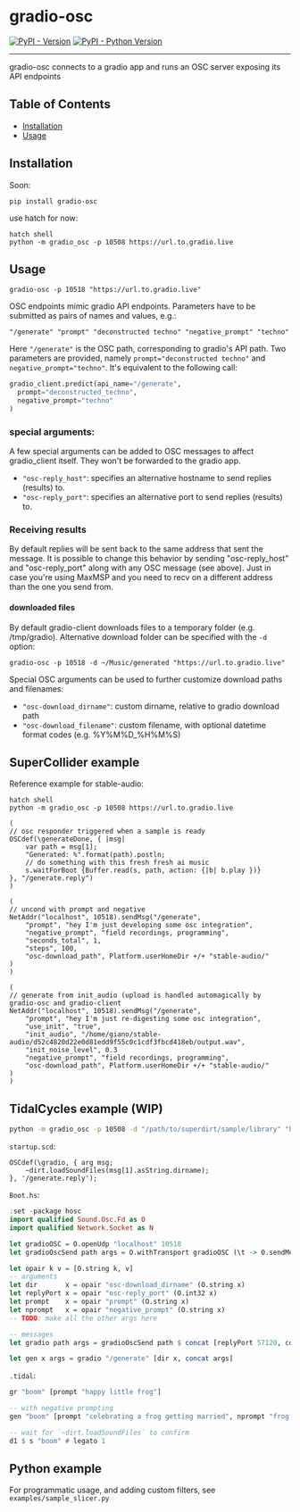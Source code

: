# gradio-osc

[![PyPI - Version](https://img.shields.io/pypi/v/gradio-osc.svg)](https://pypi.org/project/gradio-osc)
[![PyPI - Python Version](https://img.shields.io/pypi/pyversions/gradio-osc.svg)](https://pypi.org/project/gradio-osc)

-----

gradio-osc connects to a gradio app and runs an OSC server exposing its API endpoints

## Table of Contents

- [Installation](#installation)
- [Usage](#usage)

## Installation

Soon:
```console
pip install gradio-osc
```

use hatch for now:
```console
hatch shell
python -m gradio_osc -p 10508 https://url.to.gradio.live
```

## Usage
```console
gradio-osc -p 10518 "https://url.to.gradio.live"
```

OSC endpoints mimic gradio API endpoints. Parameters have to be submitted as pairs of names and values, e.g.:

```
"/generate" "prompt" "deconstructed techno" "negative_prompt" "techno"
```

Here `"/generate"` is the OSC path, corresponding to gradio's API path. Two parameters are provided, namely `prompt="deconstructed techno"` and `negative_prompt="techno"`. It's equivalent to the following call:

```python
gradio_client.predict(api_name="/generate",
  prompt="deconstructed_techno",
  negative_prompt="techno"
)
```


### special arguments:
A few special arguments can be added to OSC messages to affect gradio_client itself. They won't be forwarded to the gradio app.

- `"osc-reply_host"`: specifies an alternative hostname to send replies (results) to.
- `"osc-reply_port"`: specifies an alternative port to send replies (results) to.

### Receiving results

By default replies will be sent back to the same address that sent the message. It is possible to change this behavior by sending "osc-reply_host" and "osc-reply_port" along with any OSC message (see above). Just in case you're using MaxMSP and you need to recv on a different address than the one you send from.

#### downloaded files

By default gradio-client downloads files to a temporary folder (e.g. /tmp/gradio). Alternative download folder can be specified with the `-d` option:

```console
gradio-osc -p 10518 -d ~/Music/generated "https://url.to.gradio.live"
```

Special OSC arguments can be used to further customize download paths and filenames:
- `"osc-download_dirname"`: custom dirname, relative to gradio download path
- `"osc-download_filename"`: custom filename, with optional datetime format codes (e.g. %Y%M%D_%H%M%S)


## SuperCollider example

Reference example for stable-audio:

```console
hatch shell
python -m gradio_osc -p 10508 https://url.to.gradio.live
```

```supercollider
(
// osc responder triggered when a sample is ready
OSCdef(\generateDone, { |msg|
	var path = msg[1];
	"Generated: %".format(path).postln;
	// do something with this fresh fresh ai music
	s.waitForBoot {Buffer.read(s, path, action: {|b| b.play })}
}, "/generate.reply")
)

(
// uncond with prompt and negative
NetAddr("localhost", 10518).sendMsg("/generate", 
	"prompt", "hey I'm just developing some osc integration",
	"negative_prompt", "field recordings, programming",
	"seconds_total", 1,
	"steps", 100,
	"osc-download_path", Platform.userHomeDir +/+ "stable-audio/"
)
)

(
// generate from init_audio (upload is handled automagically by gradio-osc and gradio-client
NetAddr("localhost", 10518).sendMsg("/generate", 
	"prompt", "hey I'm just re-digesting some osc integration",
	"use_init", "true",
	"init_audio", "/home/giano/stable-audio/d52c4820d22e0d81edd9f55c0c1cdf3fbcd418eb/output.wav",
	"init_noise_level", 0.3
	"negative_prompt", "field recordings, programming",
	"osc-download_path", Platform.userHomeDir +/+ "stable-audio/"
)
)
```

## TidalCycles example (WIP)

```sh
python -m gradio_osc -p 10508 -d "/path/to/superdirt/sample/library" "https://url.to.gradio.live"
```

`startup.scd`:
```scd
OSCdef(\gradio, { arg msg;
    ~dirt.loadSoundFiles(msg[1].asString.dirname);
}, '/generate.reply');
```

`Boot.hs`:
```hs
:set -package hosc
import qualified Sound.Osc.Fd as O
import qualified Network.Socket as N

let gradioOSC = O.openUdp "localhost" 10518
let gradioOscSend path args = O.withTransport gradioOSC (\t -> O.sendMessage t $ O.Message path args)

let opair k v = [O.string k, v]
-- arguments
let dir       x = opair "osc-download_dirname" (O.string x)
let replyPort x = opair "osc-reply_port" (O.int32 x)
let prompt    x = opair "prompt" (O.string x)
let nprompt   x = opair "negative_prompt" (O.string x)
-- TODO: make all the other args here

-- messages
let gradio path args = gradioOscSend path $ concat [replyPort 57120, concat args]

let gen x args = gradio "/generate" [dir x, concat args]
```

`.tidal`:
```hs
gr "boom" [prompt "happy little frog"]

-- with negative prompting
gen "boom" [prompt "celebrating a frog getting married", nprompt "frog, field recording"]

-- wait for `~dirt.loadSoundFiles` to confirm
d1 $ s "boom" # legato 1
```

## Python example

For programmatic usage, and adding custom filters, see `examples/sample_slicer.py`
